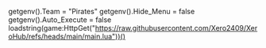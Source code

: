getgenv().Team = "Pirates"
getgenv().Hide_Menu = false
getgenv().Auto_Execute = false
loadstring(game:HttpGet("https://raw.githubusercontent.com/Xero2409/XeroHub/refs/heads/main/main.lua"))()

